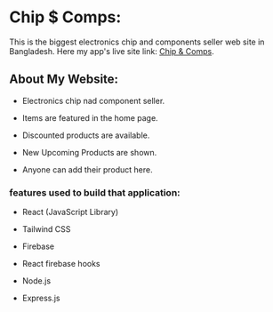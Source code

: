 # Chip $ Comps:

This is the biggest electronics chip and components seller web site in Bangladesh. Here my app's live site link: [Chip & Comps](https://chip-and-components.web.app/).

## About My Website:

* Electronics chip nad component seller.

* Items are featured in the home page.

* Discounted products are available.

* New Upcoming Products are shown.

* Anyone can add their product here.

### features used to build that application:

* React (JavaScript Library)

* Tailwind CSS

* Firebase 

* React firebase hooks

* Node.js

* Express.js
